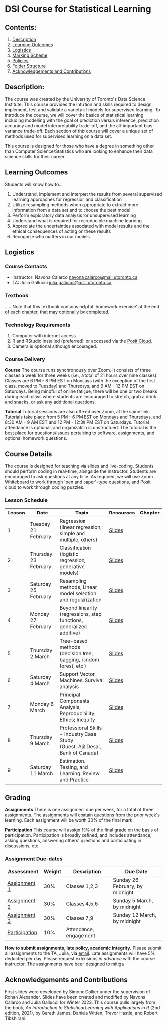# DSI Course for Statistical Learning

## Contents:
1. [Description](https://github.com/rachaellam/dsi-workshop#description)
2. [Learning Outcomes](https://github.com/rachaellam/dsi-workshop#learning-outcomes)
3. [Logistics](https://github.com/rachaellam/dsi-workshop#logistics)
4. [Marking Scheme](https://github.com/rachaellam/dsi-workshop#marking-scheme)
5. [Policies](https://github.com/rachaellam/dsi-workshop#policies)
6. [Folder Structure](https://github.com/rachaellam/dsi-workshop#folder-structure)
7. [Acknowledgements and Contributions](https://github.com/rachaellam/dsi-workshop#acknowledgements-and-contributions)

## Description:
The course was created by the University of Toronto's Data Science Institute. This course provides the intuition and skills required to design, implement, test and validate a variety of models for supervised learning. To introduce the course, we will cover the basics of statistical learning including modelling with the goal of prediction versus inference, prediction accuracy and model interpretability trade-off, and the all-important bias-variance trade-off. Each section of this course will cover a unique set of methods used for supervised learning on a data set.

This course is designed for those who have a degree in something other than Computer Science/Statistics who are looking to enhance their data science skills for their career.

## Learning Outcomes
Students will know how to...
1. Understand, implement and interpret the results from several supervised learning approaches for regression and classification
2. Utilize resampling methods when appropriate to extract more information from a data set and to choose the best model
3. Perform exploratory data analysis for unsupervised learning
4. Understand what is required for reproducible machine learning
5. Appreciate the uncertainties associated with model results and the ethical consequences of acting on these results
6. Recognize who matters in our models

## Logistics

### Course Contacts
* Instructor: Navona Calarco [navona.calarco@mail.utoronto.ca](navona.calarco@mail.utoronto.ca)
* TA: Julia Gallucci [julia.gallucci@mail.utoronto.ca](julia.gallucci@mail.utoronto.ca)

### Textbook
.....
Note that this textbook contains helpful 'homework exercise' at the end of each chapter, that may optionally be completed.

### Technology Requirements
1. Computer with internet access
2. R and RStudio installed (preferred), or accessed via the [Posit Cloud](https://posit.cloud/). 
3. Camera is optional although encouraged. 

### Course Delivery
**Course** The course runs synchronously over Zoom. It consists of three classes a week for three weeks (i.e., a total of 21 hours over nine classes). Classes are 6 PM - 8 PM EST on Mondays (with the exception of the first class, moved to Tuesday) and Thursdays, and 9 AM - 12 PM EST on Saturdays. Being mindful of online fatigue, there will be one or two breaks during each class where students are encouraged to stretch, grab a drink and snacks, or ask any additional questions.

**Tutorial** Tutorial sessions are also offered over Zoom, at the same link. Tutorials take place from 5 PM - 6 PM EST on Mondays and Thursdays, and 8:30 AM - 9 AM EST and 12 PM - 12:30 PM EST on Saturdays. Tutorial attendance is optional, and organization is unstructued. The tutorial is the best place for questions/issues pertaining to software, assignments, and optional homework questions.

## Course Details
The course is designed for teaching via slides and live-coding. Students should perform coding in real-time, alongside the instructor. Students are encouraged to ask questions at any time. As required, we will use Zoom Whiteboard to work through 'pen and paper'-type questions, and Posit cloud to work through coding puzzles.

### Lesson Schedule
| Lesson | Date                   | Topic                                                                               |  Resources | Chapter |
|--------|------------------------|-------------------------------------------------------------------------------------|------------| --------|
| 1      | Tuesday 21 February    | Regression <br>(linear regression; simple and multiple, others)                     | [Slides]() |
| 2      | Thursday 23 February   | Classification <br>(logistic regression, generative models)                         | [Slides]() |            
| 3      | Saturday 25 February   | Resampling methods, Linear model selection and regularization                       | [Slides]() |                     
| 4      | Monday 27 February     | Beyond linearity <br>(regressions, step functions, generalized additive)            | [Slides]() |                 
| 5      | Thursday 2 March       | Tree-based methods<br>(decision tree; bagging, random forest, etc.)                 | [Slides]() |                     
| 6      | Saturday 4 March       | Support Vector Machines, Survival analysis                                          | [Slides]() |                   
| 7      | Monday 6 March         | Principal Components Analysis, Reproducibility; Ethics; Inequity                    | [Slides]() |                    
| 8      | Thursday 9 March       | Professional Skills - Industry Case Study  <br>(Guest: Ajit Desai, Bank of Canada)  | [Slides]() |                   
| 9      | Saturday 11 March      | Estimation, Testing, and Learning: Review and Practice                              | [Slides]() |                                                 
## Grading 

**Assignments** There is one assignment due per week, for a total of three assignments. The assignments will contain questions from the prior week's learning. Each assignment will be worth 30% of the final mark. 

**Participation** This course will assign 10% of the final grade on the basis of participation. Participation is broadly defined, and includes attendance, asking questions, answering others' questions and participating in discussions, etc.

### Assignment Due-dates
| Assessment       | Weight | Description     | Due Date |
|------------------|--------|-----------------|----------|
| [Assignment 1]() | 30%    | Classes 1,2,3   |  Sunday 26 February, by midnight |
| [Assignment 2]() | 30%    | Classes 4,5,6   |  Sunday 5 March, by midnight     |
| [Assignment 3]() | 30%    | Classes 7,9     |  Sunday 12 March, by midnight    |
| [Participation]()| 10%    | Attendance, engagement  |             |

**How to submit assignments, late policy, academic integrity.**
Please submit all assignments to the TA, Julia, via [email](julia.gallucci@mail.utoronto.ca). Late assignments will have 5% deducted per day. Please request extensions *in advance* with the course instructor. The assignments have been designed to mitiga

## Acknowledgements and Contributions
First slides were developed by Simone Collier under the supervision of Rohan Alexander. Slides have been created and modified by Navona Calarco and Julia Gallucci for Winter 2023. This course pulls largely from the book, *An Introduction to Statistical
Learning with Applications in R* (2nd edition, 2021), by Gareth James, Daniela Witten, Trevor Hastie, and Robert Tibshirani.
